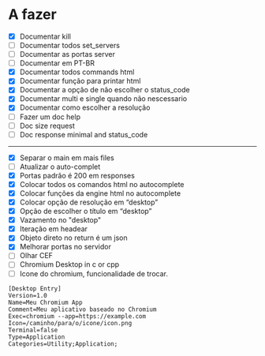 # A fazer
- [x] Documentar kill
- [ ] Documentar todos set_servers
- [ ] Documentar as portas server
- [ ] Documentar em PT-BR
- [x] Documentar todos commands html
- [x] Documentar função para printar html
- [x] Documentar a opção de não escolher o status_code
- [x] Documentar multi e single quando não nescessario
- [x] Documentar como escolher a resolução
- [ ] Fazer um doc help
- [ ] Doc size request
- [ ] Doc response minimal and status_code

***

- [x] Separar o main em mais files
- [ ] Atualizar o auto-complet
- [x] Portas padrão é 200 em responses
- [x] Colocar todos os comandos html no autocomplete
- [x] Colocar funções da engine html no autocomplete
- [x] Colocar opção de resolução em “desktop”
- [x] Opção de escolher o título em “desktop”
- [x] Vazamento no "desktop"
- [x] Iteração em headear
- [x] Objeto direto no return é um json
- [x] Melhorar portas no servidor
- [ ] Olhar CEF
- [ ] Chromium Desktop in c or cpp
- [ ] Icone do chromium, funcionalidade de trocar.
```
[Desktop Entry]
Version=1.0
Name=Meu Chromium App
Comment=Meu aplicativo baseado no Chromium
Exec=chromium --app=https://example.com
Icon=/caminho/para/o/icone/icon.png
Terminal=false
Type=Application
Categories=Utility;Application;
```

